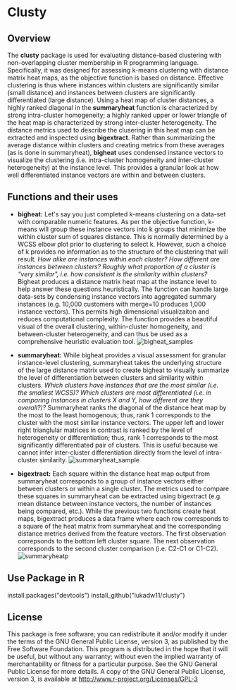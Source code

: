 # Clusty

## Overview
The **clusty** package is used for evaluating distance-based clustering with non-overlapping cluster membership in R programming language. Specifically, it was designed for assessing k-means clustering with distance matrix heat maps, as the objective function is based on distance. Effective clustering is thus where instances within clusters are significantly similar (small distance) and instances between clusters are significantly differentiated (large distance). Using a heat map of cluster distances, a highly ranked diagonal in the **summaryheat** function is characterized by strong intra-cluster homogeneity; a highly ranked upper or lower triangle of the heat map is characterized by strong inter-cluster heterogeneity. The distance metrics used to describe the clusering in this heat map can be extracted and inspected using **bigextract**. Rather than summarizing the average distance within clusters and creating metrics from these averages (as is done in summaryheat), **bigheat** uses condensed instance vectors to visualize the clustering (i.e. intra-cluster homogeneity and inter-cluster heterogeneity) at the instance level. This provides a granular look at how well differentiated instance vectors are within and between clusters. 

## Functions and their uses
- **bigheat:** Let's say you just completed k-means clustering on a data-set with comparable numeric features. As per the objective function, k-means will group these instance vectors into k groups that minimize the within cluster sum of squares distance. This is normally determined by a WCSS elbow plot prior to clustering to select k. However, such a choice of k provides no information as to the structure of the clustering that will result. *How alike are instances within each cluster? How different are instances between clusters? Roughly what proportion of a cluster is "very similar", i.e. how consistent is the similarity within clusters?* Bigheat produces a distance matrix heat map at the instance level to help answer these questions heuristically. The function can handle large data-sets by condensing instance vectors into aggregated summary instances (e.g. 10,000 customers with merge=10 produces 1,000 instance vectors). This permits high dimensional visualizaiton and reduces computational complexity. The function provides a beautiful visual of the overall clustering, within-cluster homogeneity, and between-cluster heterogeneity, and can thus be used as a comprehensive heuristic evaluation tool.
![bigheat_samples](https://cloud.githubusercontent.com/assets/16897939/18616774/4db7677e-7db9-11e6-9680-9fabf114ba3f.PNG)

- **summaryheat:** While bigheat provides a visual assessment for granular instance-level clustering, summaryheat takes the underlying structure of the large distance matrix used to create bigheat to visually summarize the level of differentiation between clusters and similarity within clusters. *Which clusters have instances that are the most similar (i.e. the smallest WCSS)? Which clusters are most differentiated (i.e. in comparing instances in clusters X and Y, how different are they overall?)?* Summaryheat ranks the diagonal of the distance heat map by the most to the least homogenous; thus, rank 1 corresponds to the cluster with the most similar instance vectors. The upper left and lower right trianglular matrices in contrast is ranked by the level of heterogeneity or differentiation; thus, rank 1 corresponds to the most significantly differentiated pair of clusters. This is useful because we cannot infer inter-cluster differentiation directly from the level of intra-cluster similarity. 
![summaryheat_sample](https://cloud.githubusercontent.com/assets/16897939/18616789/85abc72e-7db9-11e6-962d-08586f505d3a.png)

- **bigextract:** Each square within the distance heat map output from summaryheat corresponds to a group of instance vectors either between clusters or within a single cluster. The metrics used to compare these squares in summaryheat can be extracted using bigextract (e.g. mean distance between instance vectors, the number of instances being compared, etc.). While the previous two functions create heat maps, bigextract produces a data frame where each row corresponds to a square of the heat matrix from summaryheat and the corresponding distance metrics derived from the feature vectors. The first observation correpsonds to the bottom left cluster square. The next observation corresponds to the second cluster comparison (i.e. C2-C1 or C1-C2).
![summaryheatp](https://cloud.githubusercontent.com/assets/16897939/22271308/66b15fd2-e259-11e6-9149-bcd7398f5733.PNG)

## Use Package in R
install.packages("devtools")
install_github("lukadw11/clusty")

## License
This package is free software; you can redistribute it and/or modify it under the terms of the GNU General Public License, version 3, as published by the Free Software Foundation. This program is distributed in the hope that it will be useful, but without any warranty; without even the implied warranty of merchantability or fitness for a particular purpose. See the GNU General Public License for more details. A copy of the GNU General Public License, version 3, is available at http://www.r-project.org/Licenses/GPL-3

